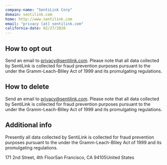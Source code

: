 ```yaml
---
company-name: "SentiLink Corp"
domain: sentilink.com
home: http://www.sentilink.com
email: "privacy [at] sentilink.com"
california-date: 02/27/2020
---
```

## How to opt out


Send an email to privacy@sentilink.com. Please note that all data collected by SentiLink is collected for fraud prevention purposes pursuant to the under the Gramm-Leach­-Bliley Act of 1999 and its promulgating regulations.

## How to delete


Send an email to privacy@sentilink.com. Please note that all data collected by SentiLink is collected for fraud prevention purposes pursuant to the under the Gramm-Leach­-Bliley Act of 1999 and its promulgating regulations.

## Additional info


Presently all data collected by SentiLink is collected for fraud prevention purposes pursuant to the under the Gramm-Leach­-Bliley Act of 1999 and its promulgating regulations.

171 2nd Street, 4th FloorSan Francisco, CA 94105United States













